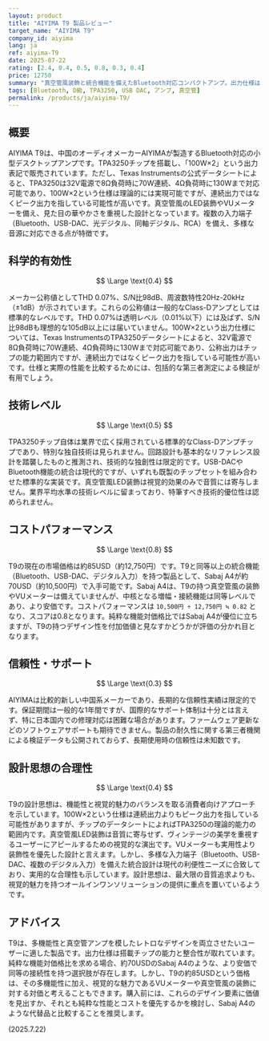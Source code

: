 ```yaml
---
layout: product
title: "AIYIMA T9 製品レビュー"
target_name: "AIYIMA T9"
company_id: aiyima
lang: ja
ref: aiyima-T9
date: 2025-07-22
rating: [2.4, 0.4, 0.5, 0.8, 0.3, 0.4]
price: 12750
summary: "真空管風装飾と統合機能を備えたBluetooth対応コンパクトアンプ。出力仕様はTPA3250チップの能力と整合性があり、多機能デスクトップアンプとして一定の価値を提供"
tags: [Bluetooth, D級, TPA3250, USB DAC, アンプ, 真空管]
permalink: /products/ja/aiyima-T9/
---
```

## 概要

AIYIMA T9は、中国のオーディオメーカーAIYIMAが製造するBluetooth対応の小型デスクトップアンプです。TPA3250チップを搭載し、「100W×2」という出力表記で販売されています。ただし、Texas Instrumentsの公式データシートによると、TPA3250は32V電源で8Ω負荷時に70W連続、4Ω負荷時に130Wまで対応可能であり、100W×2という仕様は理論的には実現可能ですが、連続出力ではなくピーク出力を指している可能性が高いです。真空管風のLED装飾やVUメーターを備え、見た目の華やかさを重視した設計となっています。複数の入力端子（Bluetooth、USB-DAC、光デジタル、同軸デジタル、RCA）を備え、多様な音源に対応できる点が特徴です。

## 科学的有効性

$$ \Large \text{0.4} $$

メーカー公称値としてTHD 0.07%、S/N比98dB、周波数特性20Hz-20kHz（±1dB）が示されています。これらの公称値は一般的なClass-Dアンプとしては標準的なレベルです。THD 0.07%は透明レベル（0.01%以下）には及ばず、S/N比98dBも理想的な105dB以上には届いていません。100W×2という出力仕様については、Texas InstrumentsのTPA3250データシートによると、32V電源で8Ω負荷時に70W連続、4Ω負荷時に130Wまで対応可能であり、公称出力はチップの能力範囲内ですが、連続出力ではなくピーク出力を指している可能性が高いです。仕様と実際の性能を比較するためには、包括的な第三者測定による検証が有用でしょう。

## 技術レベル

$$ \Large \text{0.5} $$

TPA3250チップ自体は業界で広く採用されている標準的なClass-Dアンプチップであり、特別な独自技術は見られません。回路設計も基本的なリファレンス設計を踏襲したものと推測され、技術的な独創性は限定的です。USB-DACやBluetooth機能の統合は現代的ですが、いずれも既製のチップセットを組み合わせた標準的な実装です。真空管風LED装飾は視覚的効果のみで音質には寄与しません。業界平均水準の技術レベルに留まっており、特筆すべき技術的優位性は認められません。

## コストパフォーマンス

$$ \Large \text{0.8} $$

T9の現在の市場価格は約85USD（約12,750円）です。T9と同等以上の統合機能（Bluetooth、USB-DAC、デジタル入力）を持つ製品として、Sabaj A4が約70USD（約10,500円）で入手可能です。Sabaj A4は、T9の持つ真空管風の装飾やVUメーターは備えていませんが、中核となる増幅・接続機能は同等レベルであり、より安価です。コストパフォーマンスは `10,500円 ÷ 12,750円 ≒ 0.82` となり、スコアは0.8となります。純粋な機能対価格比ではSabaj A4が優位に立ちますが、T9の持つデザイン性を付加価値と見なすかどうかが評価の分かれ目となります。

## 信頼性・サポート

$$ \Large \text{0.3} $$

AIYIMAは比較的新しい中国系メーカーであり、長期的な信頼性実績は限定的です。保証期間は一般的な1年間ですが、国際的なサポート体制は十分とは言えず、特に日本国内での修理対応は困難な場合があります。ファームウェア更新などのソフトウェアサポートも期待できません。製品の耐久性に関する第三者機関による検証データも公開されておらず、長期使用時の信頼性は未知数です。

## 設計思想の合理性

$$ \Large \text{0.4} $$

T9の設計思想は、機能性と視覚的魅力のバランスを取る消費者向けアプローチを示しています。100W×2という仕様は連続出力よりもピーク出力を指している可能性がありますが、チップのデータシートによればTPA3250の理論的能力の範囲内です。真空管風LED装飾は音質に寄与せず、ヴィンテージの美学を重視するユーザーにアピールするための視覚的な演出です。VUメーターも実用性より装飾性を優先した設計と言えます。しかし、多様な入力端子（Bluetooth、USB-DAC、複数のデジタル入力）を備えた統合設計は現代の利便性ニーズに合致しており、実用的な合理性も示しています。設計思想は、最大限の音質追求よりも、視覚的魅力を持つオールインワンソリューションの提供に重点を置いているようです。

## アドバイス

T9は、多機能性と真空管アンプを模したレトロなデザインを両立させたいユーザーに適した製品です。出力仕様は搭載チップの能力と整合性が取れています。純粋な機能対価格比を求める場合、約70USDのSabaj A4のような、より安価で同等の接続性を持つ選択肢が存在します。しかし、T9の約85USDという価格は、その多機能性に加え、視覚的な魅力であるVUメーターや真空管風の装飾に対する対価と考えることもできます。購入前には、これらのデザイン要素に価値を見出すか、それとも純粋な性能とコストを優先するかを検討し、Sabaj A4のような代替品と比較することを推奨します。

(2025.7.22)
